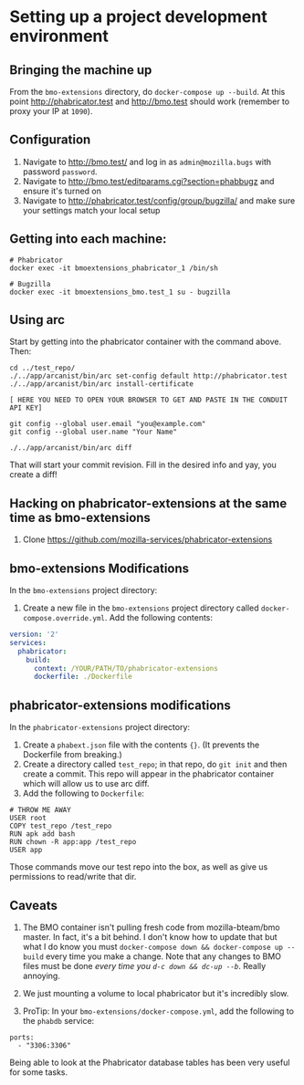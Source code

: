 # Setting up a project development environment

## Bringing the machine up
From the `bmo-extensions` directory, do `docker-compose up --build`.  At this point http://phabricator.test and http://bmo.test should work (remember to proxy your IP at `1090`).

## Configuration

1.  Navigate to http://bmo.test/ and log in as `admin@mozilla.bugs` with password `password`.
2.  Navigate to http://bmo.test/editparams.cgi?section=phabbugz and ensure it's turned on
3.  Navigate to http://phabricator.test/config/group/bugzilla/ and make sure your settings match your local setup

## Getting into each machine:
```
# Phabricator
docker exec -it bmoextensions_phabricator_1 /bin/sh

# Bugzilla
docker exec -it bmoextensions_bmo.test_1 su - bugzilla

```

## Using arc
Start by getting into the phabricator container with the command above.  Then:

```
cd ../test_repo/
./../app/arcanist/bin/arc set-config default http://phabricator.test
./../app/arcanist/bin/arc install-certificate

[ HERE YOU NEED TO OPEN YOUR BROWSER TO GET AND PASTE IN THE CONDUIT API KEY]

git config --global user.email "you@example.com"
git config --global user.name "Your Name"

./../app/arcanist/bin/arc diff
```

That will start your commit revision.  Fill in the desired info and yay, you create a diff!

## Hacking on phabricator-extensions at the same time as bmo-extensions

1.  Clone https://github.com/mozilla-services/phabricator-extensions

## bmo-extensions Modifications

In the `bmo-extensions` project directory:

1. Create a new file in the `bmo-extensions` project directory called `docker-compose.override.yml`.  Add the following contents:

```yaml
version: '2'
services:
  phabricator:
    build:
      context: /YOUR/PATH/TO/phabricator-extensions
      dockerfile: ./Dockerfile
```

## phabricator-extensions modifications

In the `phabricator-extensions` project directory:

1. Create a `phabext.json` file with the contents `{}`. (It prevents the Dockerfile from breaking.)
2. Create a directory called `test_repo`; in that repo, do `git init` and then create a commit.  This repo will appear in the phabricator container which will allow us to use arc diff.
3. Add the following to `Dockerfile`:

```
# THROW ME AWAY
USER root
COPY test_repo /test_repo
RUN apk add bash
RUN chown -R app:app /test_repo
USER app
```

Those commands move our test repo into the box, as well as give us permissions to read/write that dir.

## Caveats
1.  The BMO container isn't pulling fresh code from mozilla-bteam/bmo master.  In fact, it's a bit behind.  I don't know how to update that but what I do know you must `docker-compose down && docker-compose up --build` every time you make a change.  Note that any changes to BMO files must be done *every time you `d-c down && dc-up --b`*.  Really annoying.

2.  We just mounting a volume to local phabricator but it's incredibly slow.

3.  ProTip:  In your `bmo-extensions/docker-compose.yml`, add the following to the `phabdb` service:

```
ports:
  - "3306:3306"
```

Being able to look at the Phabricator database tables has been very useful for some tasks.
